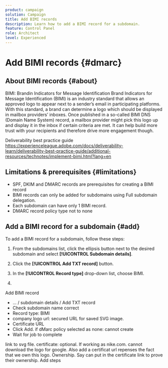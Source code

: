 ```yaml
---
product: campaign
solution: Campaign 
title: Add BIMI records
description: Learn how to add a BIMI record for a subdomain.
feature: Control Panel
role: Architect
level: Experienced
---
```


# Add BIMI records {#dmarc}

## About BIMI records {#about}

BIMI: Brandin Indicators for Message Identification
Brand Indicators for Message Identification (BIMI) is an industry standard that allows an approved logo to appear next to a sender’s email in participating platforms.
With this standard, a brand can determine a logo which should be displayed in mailbox providers’ inboxes. Once published in a so-called BIMI DNS (Domain Name System) record, a mailbox provider might pick this logo up and display it in the inbox if certain criteria are met. It can help build more trust with your recipients and therefore drive more engagement though.

Deliverability best practice guide
https://experienceleague.adobe.com/docs/deliverability-learn/deliverability-best-practice-guide/additional-resources/technotes/implement-bimi.html?lang=en

## Limitations & prerequisites {#limitations}

* SPF, DKIM and DMARC records are prerequisites for creating a BIMI record
* BIMI records can only be added for subdomains using Full subdomain delegation.
* Each subdomain can have only 1 BIMI record.
* DMARC record policy type not to none

## Add a BIMI record for a subdomain {#add}

To add a BIMI record for a subdomain, follow these steps:

1. From the subdomains list, click the ellipsis button next to the desired subdomain and select **[!UICONTROL Subdomain details]**.

1. Click the **[!UICONTROL Add TXT record]** button.

1. In the **[!UICONTROL Record type]** drop-down list, choose BIMI.

1. 

Add BIMI record
* … / subdomain details / Add TXT record
* Check subdomain name correct
* Record type:  BIMI
* company logo url: secured URL for saved SVG image. 
* Certificate URL
* Click Add. if dMarc policy selected as none: cannot create 
* Wait for job to complete

link to svg file.
certificate: optional. If working as nike.com. cannot download the logo for google. Also add a certificat url repenses the fact that we own this logo. Ownership. Say can put in the certificate link to prove their ownership. Add steps
